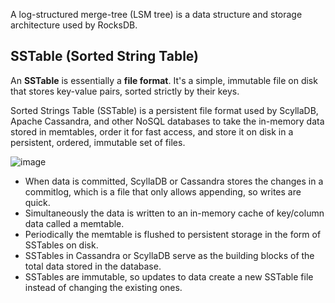 A log-structured merge-tree (LSM tree) is a data structure and storage architecture used by RocksDB.

## SSTable (Sorted String Table)
An **SSTable** is essentially a **file format**. It's a simple, immutable file on disk that stores key-value pairs, sorted strictly by their keys.

Sorted Strings Table (SSTable) is a persistent file format used by ScyllaDB, Apache Cassandra, and other NoSQL databases to take the in-memory data stored in memtables, order it for fast access, and store it on disk in a persistent, ordered, immutable set of files.

![image](https://github.com/user-attachments/assets/347e96e8-8729-414b-a825-2e984cfdc018)

* When data is committed, ScyllaDB or Cassandra stores the changes in a commitlog, which is a file that only allows appending, so writes are quick.
* Simultaneously the data is written to an in-memory cache of key/column data called a memtable.
* Periodically the memtable is flushed to persistent storage in the form of SSTables on disk.
* SSTables in Cassandra or ScyllaDB serve as the building blocks of the total data stored in the database.
* SSTables are immutable, so updates to data create a new SSTable file instead of changing the existing ones.
